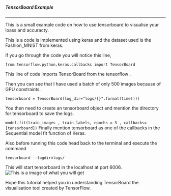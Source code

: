 ##### TensorBoard Example
----
This is a small example code on how to use tensorboard to visualise your loass and accuracty.

This is a code is implemented using keras and the dataset used is the Fashion_MNIST from keras.

If you go through the code you will notice this line,

```from tensorflow.python.keras.callbacks import TensorBoard```

This line of code imports TensorBoard from the tensorflow .

Then you can see that I have used a batch of only 500 images because of GPU constraints.

```tensorboard = TensorBoard(log_dir="logs/{}".format(time()))```

You then need to create an tensorboard object and mention the directory for tensorboard to save the logs.

```model.fit(train_images , train_labels, epochs = 3 , callbacks=[tensorboard])```
Finally mention tensorboard as one of the callbacks in the Sequential model fit function of Keras.

Also before running this code head back to the terminal and execute the command

```tensorboard --logdir=logs/ ```

This will start tensorboard in the localhost at port 6006.
![This is a image of what you will get](image.png)

Hope this tutorial helped you in understanding TensorBoard the visualisation tool created by TensorFlow.
